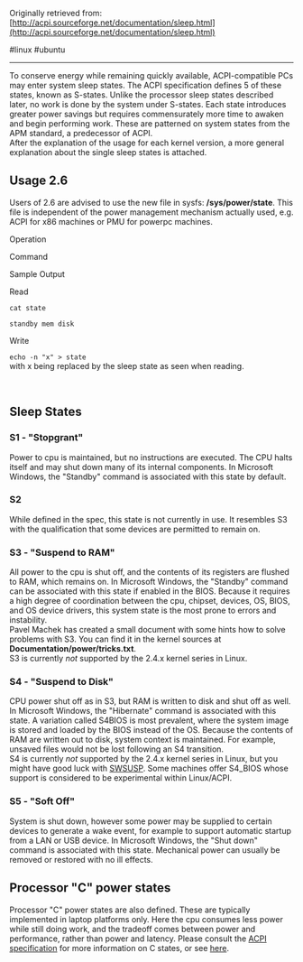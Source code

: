 Originally retrieved from: [http://acpi.sourceforge.net/documentation/sleep.html](http://acpi.sourceforge.net/documentation/sleep.html)

#linux #ubuntu 

---

To conserve energy while remaining quickly available, ACPI-compatible PCs may enter system sleep states. The ACPI specification defines 5 of these states, known as S-states. Unlike the processor sleep states described later, no work is done by the system under S-states. Each state introduces greater power savings but requires commensurately more time to awaken and begin performing work. These are patterned on system states from the APM standard, a predecessor of ACPI.  
After the explanation of the usage for each kernel version, a more general explanation about the single sleep states is attached.

## Usage 2.6

Users of 2.6 are advised to use the new file in sysfs: **/sys/power/state**. This file is independent of the power management mechanism actually used, e.g. ACPI for x86 machines or PMU for powerpc machines.

Operation

Command

Sample Output

Read

`cat state`

`standby mem disk`

Write

`echo -n "x" > state`  
with x being replaced by the sleep state as seen when reading.

 

## Sleep States

### S1 - "Stopgrant"

Power to cpu is maintained, but no instructions are executed. The CPU halts itself and may shut down many of its internal components. In Microsoft Windows, the "Standby" command is associated with this state by default.

### S2

While defined in the spec, this state is not currently in use. It resembles S3 with the qualification that some devices are permitted to remain on.

### S3 - "Suspend to RAM"

All power to the cpu is shut off, and the contents of its registers are flushed to RAM, which remains on. In Microsoft Windows, the "Standby" command can be associated with this state if enabled in the BIOS. Because it requires a high degree of coordination between the cpu, chipset, devices, OS, BIOS, and OS device drivers, this system state is the most prone to errors and instability.  
Pavel Machek has created a small document with some hints how to solve problems with S3. You can find it in the kernel sources at **Documentation/power/tricks.txt**.  
S3 is currently _not_ supported by the 2.4.x kernel series in Linux.  

### S4 - "Suspend to Disk"

CPU power shut off as in S3, but RAM is written to disk and shut off as well. In Microsoft Windows, the "Hibernate" command is associated with this state. A variation called S4BIOS is most prevalent, where the system image is stored and loaded by the BIOS instead of the OS. Because the contents of RAM are written out to disk, system context is maintained. For example, unsaved files would not be lost following an S4 transition.  
S4 is currently _not_ supported by the 2.4.x kernel series in Linux, but you might have good luck with [SWSUSP](http://swsusp.sourceforge.net/). Some machines offer S4_BIOS whose support is considered to be experimental within Linux/ACPI.

### S5 - "Soft Off"

System is shut down, however some power may be supplied to certain devices to generate a wake event, for example to support automatic startup from a LAN or USB device. In Microsoft Windows, the "Shut down" command is associated with this state. Mechanical power can usually be removed or restored with no ill effects.

## Processor "C" power states

Processor "C" power states are also defined. These are typically implemented in laptop platforms only. Here the cpu consumes less power while still doing work, and the tradeoff comes between power and performance, rather than power and latency. Please consult the [ACPI specification](http://www.acpi.info/) for more information on C states, or see [here](http://acpi.sourceforge.net/documentation/processor.html).